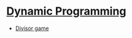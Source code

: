 # [Dynamic Programming](https://leetcode.com/tag/dynamic-programming/)
-   [Divisor game](https://leetcode.com/problems/divisor-game/)
